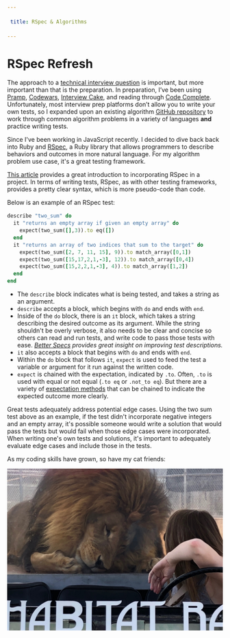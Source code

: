 ```yaml
---

 title: RSpec & Algorithms

---
```


# RSpec Refresh

The approach to a [technical interview question](https://autumnj.github.io//technical-interviews/) is important, but more important than that is the preparation. In preparation, I’ve been using [Pramp](https://www.pramp.com/), [Codewars](https://www.codewars.com/), [Interview Cake](https://www.interviewcake.com/), and reading through [Code Complete](https://www.amazon.com/Code-Complete-Practical-Handbook-Construction/dp/0735619670). Unfortunately, most interview prep platforms don’t allow you to write your own tests, so I expanded upon an existing algorithm [GitHub repository](https://github.com/AutumnJ/algorithm-practice/tree/master) to work through common algorithm problems in a variety of languages **and** practice writing tests.

Since I've been working in JavaScript recently. I decided to dive back back into Ruby and [RSpec](http://rspec.info/), a Ruby library that allows programmers to describe behaviors and outcomes in more natural language. For my algorithm problem use case, it's a great testing framework. 


[This article](https://code.tutsplus.com/articles/rspec-testing-for-beginners-part-1--cms-26716) provides a great introduction to incorporating RSpec in a project. In terms of writing tests, RSpec, as with other testing frameworks, provides a pretty clear syntax, which is more pseudo-code than code. 

Below is an example of an RSpec test:

```ruby
describe "two_sum" do
  it "returns an empty array if given an empty array" do
    expect(two_sum([],3)).to eq([])
  end
  it "returns an array of two indices that sum to the target" do
    expect(two_sum([2, 7, 11, 15], 9)).to match_array([0,1])
    expect(two_sum([15,17,2,1,-3], 12)).to match_array([0,4])
    expect(two_sum([15,2,2,1,-3], 4)).to match_array([1,2])
  end
end
```


* The `describe` block indicates what is being tested, and takes a string as an argument.
* `describe` accepts a block, which begins with `do` and ends with `end`.
* Inside of the `do` block, there is an `it` block, which takes a string describing the desired outcome as its argument. While the string shouldn't be overly verbose, it also needs to be clear and concise so others can read and run tests, and write code to pass those tests with ease. *[Better Specs](http://www.betterspecs.org/) provides great insight on improving test descriptions.* 
* `it` also accepts a block that begins with `do` and ends with `end`.
* Within the `do` block that follows `it`, `expect` is used to feed the test a variable or argument for it run against the written code.
* `expect` is chained with the expectation, indicated by `.to`. Often, `.to` is used with equal or not equal (`.to eq` or `.not_to eq`). But there are a variety of [expectation methods](https://rspec.info/documentation/3.5/rspec-expectations/method_list.html) that can be chained to indicate the expected outcome more clearly.

Great tests adequately address potential edge cases. Using the two sum test above as an example, if the test didn't incorporate negative integers and an empty array, it's possible someone would write a solution that would pass the tests but would fail when those edge cases were incorporated. When writing one's own tests and solutions, it's important to adequately evaluate edge cases and include those in the tests. 

As my coding skills have grown, so have my cat friends:

![alt text](/assets/images/IMG_0384.jpeg "Meow!")